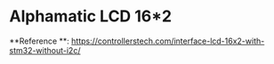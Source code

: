 # Alphamatic LCD 16*2

**Reference **: https://controllerstech.com/interface-lcd-16x2-with-stm32-without-i2c/

